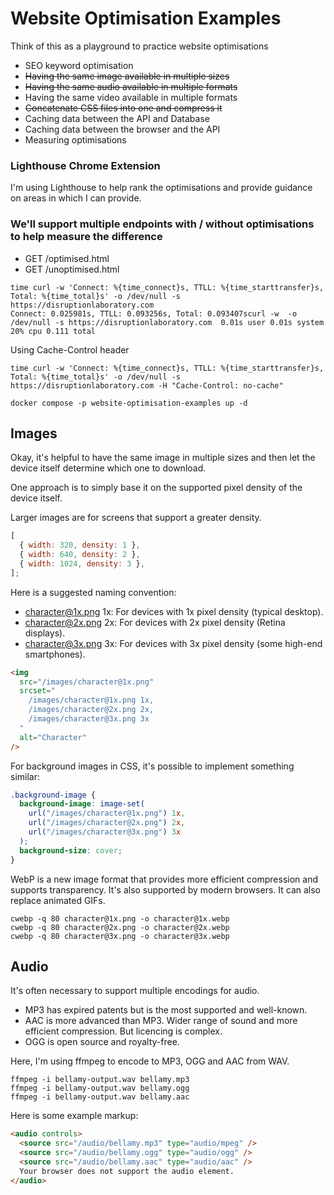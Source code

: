 # Website Optimisation Examples

Think of this as a playground to practice website optimisations

- SEO keyword optimisation
- ~~Having the same image available in multiple sizes~~
- ~~Having the same audio available in multiple formats~~
- Having the same video available in multiple formats
- ~~Concatenate CSS files into one and compress it~~
- Caching data between the API and Database
- Caching data between the browser and the API
- Measuring optimisations

### Lighthouse Chrome Extension

I'm using Lighthouse to help rank the optimisations and provide guidance on areas in which I can provide.

### We'll support multiple endpoints with / without optimisations to help measure the difference

- GET /optimised.html
- GET /unoptimised.html

```shell
time curl -w 'Connect: %{time_connect}s, TTLL: %{time_starttransfer}s, Total: %{time_total}s' -o /dev/null -s https://disruptionlaboratory.com
Connect: 0.025981s, TTLL: 0.093256s, Total: 0.093407scurl -w  -o /dev/null -s https://disruptionlaboratory.com  0.01s user 0.01s system 20% cpu 0.111 total
```

Using Cache-Control header

```shell
time curl -w 'Connect: %{time_connect}s, TTLL: %{time_starttransfer}s, Total: %{time_total}s' -o /dev/null -s https://disruptionlaboratory.com -H "Cache-Control: no-cache"
```

```shell
docker compose -p website-optimisation-examples up -d
```

## Images

Okay, it's helpful to have the same image in multiple sizes and then let the device itself determine which one to download.

One approach is to simply base it on the supported pixel density of the device itself.

Larger images are for screens that support a greater density.

```js
[
  { width: 320, density: 1 },
  { width: 640, density: 2 },
  { width: 1024, density: 3 },
];
```

Here is a suggested naming convention:

- character@1x.png 1x: For devices with 1x pixel density (typical desktop).
- character@2x.png 2x: For devices with 2x pixel density (Retina displays).
- character@3x.png 3x: For devices with 3x pixel density (some high-end smartphones).

```html
<img
  src="/images/character@1x.png"
  srcset="
    /images/character@1x.png 1x,
    /images/character@2x.png 2x,
    /images/character@3x.png 3x
  "
  alt="Character"
/>
```

For background images in CSS, it's possible to implement something similar:

```css
.background-image {
  background-image: image-set(
    url("/images/character@1x.png") 1x,
    url("/images/character@2x.png") 2x,
    url("/images/character@3x.png") 3x
  );
  background-size: cover;
}
```

WebP is a new image format that provides more efficient compression and supports transparency.  It's also supported by modern browsers.
It can also replace animated GIFs.

```shell
cwebp -q 80 character@1x.png -o character@1x.webp
cwebp -q 80 character@2x.png -o character@2x.webp
cwebp -q 80 character@3x.png -o character@3x.webp
```


## Audio

It's often necessary to support multiple encodings for audio.

- MP3 has expired patents but is the most supported and well-known.
- AAC is more advanced than MP3. Wider range of sound and more efficient compression. But licencing is complex.
- OGG is open source and royalty-free.

Here, I'm using ffmpeg to encode to MP3, OGG and AAC from WAV.

```shell
ffmpeg -i bellamy-output.wav bellamy.mp3
ffmpeg -i bellamy-output.wav bellamy.ogg
ffmpeg -i bellamy-output.wav bellamy.aac
```

Here is some example markup:

```html
<audio controls>
  <source src="/audio/bellamy.mp3" type="audio/mpeg" />
  <source src="/audio/bellamy.ogg" type="audio/ogg" />
  <source src="/audio/bellamy.aac" type="audio/aac" />
  Your browser does not support the audio element.
</audio>
```
